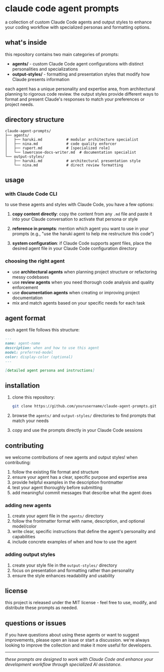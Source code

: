 # claude code agent prompts

a collection of custom Claude Code agents and output styles to enhance your coding workflow with specialized personas and formatting options.

## what's inside

this repository contains two main categories of prompts:

- **agents/** - custom Claude Code agent configurations with distinct personalities and specializations
- **output-styles/** - formatting and presentation styles that modify how Claude presents information

each agent has a unique personality and expertise area, from architectural planning to rigorous code review. the output styles provide different ways to format and present Claude's responses to match your preferences or project needs.

## directory structure

```
claude-agent-prompts/
├── agents/
│   ├── haruki.md           # modular architecture specialist
│   ├── nina.md             # code quality enforcer
│   ├── rupert.md           # [specialized role]
│   └── lowercase-docs-writer.md  # documentation specialist
└── output-styles/
    ├── haruki.md           # architectural presentation style
    └── nina.md             # direct review formatting
```

## usage

### with Claude Code CLI

to use these agents and styles with Claude Code, you have a few options:

1. **copy content directly**: copy the content from any `.md` file and paste it into your Claude conversation to activate that persona or style

2. **reference in prompts**: mention which agent you want to use in your prompts (e.g., "use the haruki agent to help me restructure this code")

3. **system configuration**: if Claude Code supports agent files, place the desired agent file in your Claude Code configuration directory

### choosing the right agent

- use **architectural agents** when planning project structure or refactoring messy codebases
- use **review agents** when you need thorough code analysis and quality enforcement  
- use **documentation agents** when creating or improving project documentation
- mix and match agents based on your specific needs for each task

## agent format

each agent file follows this structure:

```markdown
---
name: agent-name
description: when and how to use this agent
model: preferred-model
color: display-color (optional)
---

[detailed agent persona and instructions]
```

## installation

1. clone this repository:
   ```bash
   git clone https://github.com/yourusername/claude-agent-prompts.git
   ```

2. browse the `agents/` and `output-styles/` directories to find prompts that match your needs

3. copy and use the prompts directly in your Claude Code sessions

## contributing

we welcome contributions of new agents and output styles! when contributing:

1. follow the existing file format and structure
2. ensure your agent has a clear, specific purpose and expertise area
3. provide helpful examples in the description frontmatter
4. test your agent thoroughly before submitting
5. add meaningful commit messages that describe what the agent does

### adding new agents

1. create your agent file in the `agents/` directory
2. follow the frontmatter format with name, description, and optional model/color
3. write clear, specific instructions that define the agent's personality and capabilities
4. include concrete examples of when and how to use the agent

### adding output styles

1. create your style file in the `output-styles/` directory
2. focus on presentation and formatting rather than personality
3. ensure the style enhances readability and usability

## license

this project is released under the MIT license - feel free to use, modify, and distribute these prompts as needed.

## questions or issues

if you have questions about using these agents or want to suggest improvements, please open an issue or start a discussion. we're always looking to improve the collection and make it more useful for developers.

---

*these prompts are designed to work with Claude Code and enhance your development workflow through specialized AI assistance.*